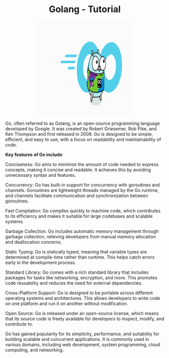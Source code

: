 <h1 align="center">Golang - Tutorial</h1>
<p align="center">
  <img width="300" height="300" src="./golang.gif">
</p>
Go, often referred to as Golang, is an open-source programming language developed by Google. It was created by Robert Griesemer, Rob Pike, and Ken Thompson and first released in 2009. Go is designed to be simple, efficient, and easy to use, with a focus on readability and maintainability of code.

**Key features of Go include**:

Conciseness: Go aims to minimize the amount of code needed to express concepts, making it concise and readable. It achieves this by avoiding unnecessary syntax and features.

Concurrency: Go has built-in support for concurrency with goroutines and channels. Goroutines are lightweight threads managed by the Go runtime, and channels facilitate communication and synchronization between goroutines.

Fast Compilation: Go compiles quickly to machine code, which contributes to its efficiency and makes it suitable for large codebases and scalable systems.

Garbage Collection: Go includes automatic memory management through garbage collection, relieving developers from manual memory allocation and deallocation concerns.

Static Typing: Go is statically typed, meaning that variable types are determined at compile-time rather than runtime. This helps catch errors early in the development process.

Standard Library: Go comes with a rich standard library that includes packages for tasks like networking, encryption, and more. This promotes code reusability and reduces the need for external dependencies.

Cross-Platform Support: Go is designed to be portable across different operating systems and architectures. This allows developers to write code on one platform and run it on another without modification.

Open Source: Go is released under an open-source license, which means that its source code is freely available for developers to inspect, modify, and contribute to.

Go has gained popularity for its simplicity, performance, and suitability for building scalable and concurrent applications. It is commonly used in various domains, including web development, system programming, cloud computing, and networking.
